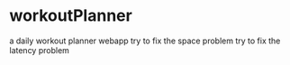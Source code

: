 # workoutPlanner
 a daily workout planner webapp
try to fix the space problem
try to fix the latency problem